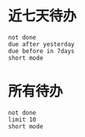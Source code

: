 # 近七天待办
```tasks
not done
due after yesterday
due before in 7days
short mode
```

# 所有待办
```tasks
not done
limit 10
short mode
```
